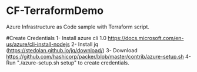 # CF-TerraformDemo
Azure Infrastructure as Code sample with Terraform script.

#Create Credentials
1- Install azure cli 1.0 https://docs.microsoft.com/en-us/azure/cli-install-nodejs 
2- Install jq (https://stedolan.github.io/jq/download/)
3- Download https://github.com/hashicorp/packer/blob/master/contrib/azure-setup.sh
4- Run "./azure-setup.sh setup" to create credentials.
